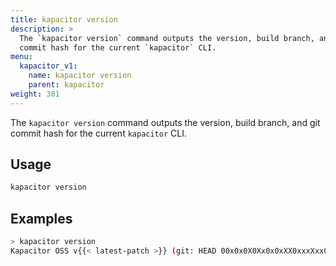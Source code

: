 ```yaml
---
title: kapacitor version
description: >
  The `kapacitor version` command outputs the version, build branch, and git
  commit hash for the current `kapacitor` CLI.
menu:
  kapacitor_v1:
    name: kapacitor version
    parent: kapacitor
weight: 301
---
```


The `kapacitor version` command outputs the version, build branch, and git
commit hash for the current `kapacitor` CLI.

## Usage

```sh
kapacitor version
```

## Examples

```sh
> kapacitor version
Kapacitor OSS v{{< latest-patch >}} (git: HEAD 00x0x0X0Xx0x0xXX0xxxXxx00000xX0000x0xXx0)
```
